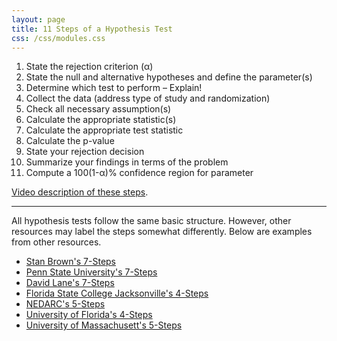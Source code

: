 ```yaml
---
layout: page
title: 11 Steps of a Hypothesis Test
css: /css/modules.css
---
```


1. State the rejection criterion (&alpha;)
1. State the null and alternative hypotheses and define the parameter(s)
1. Determine which test to perform – Explain!
1. Collect the data (address type of study and randomization)
1. Check all necessary assumption(s)
1. Calculate the appropriate statistic(s)
1. Calculate the appropriate test statistic
1. Calculate the p-value
1. State your rejection decision
1. Summarize your findings in terms of the problem 
1. Compute a 100(1-&alpha;)% confidence region for  parameter

[Video description of these steps](https://vimeo.com/user45324800/hotest-11steps).
 
----

All hypothesis tests follow the same basic structure.  However, other resources may label the steps somewhat differently.  Below are examples from other resources.

* [Stan Brown's 7-Steps](http://brownmath.com/swt/ht7.htm)
* [Penn State University's 7-Steps](https://onlinecourses.science.psu.edu/stat502/lesson/1/1.2)
* [David Lane's 7-Steps](http://davidmlane.com/hyperstat/B35642.html)
* [Florida State College Jacksonville's 4-Steps](https://guides.fscj.edu/Statistics/hypothesis)
* [NEDARC's 5-Steps](http://www.nedarc.org/statisticalHelp/advancedStatisticalTopics/hypothesisTesting.html)
* [University of Florida's 4-Steps](http://bolt.mph.ufl.edu/6050-6052/unit-4/module-12/steps-in-hypothesis-testing/)
* [University of Massachusett's 5-Steps](https://www.umass.edu/resec/sites/default/files/env-professional-stats-0505_0.pdf)
